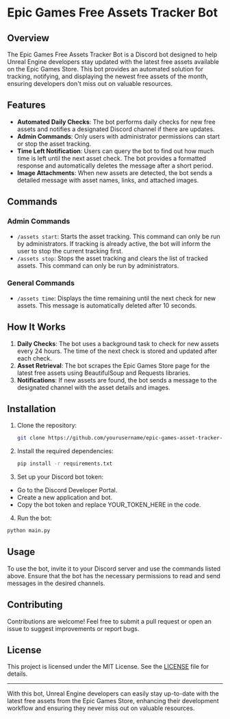 # Epic Games Free Assets Tracker Bot

## Overview

The Epic Games Free Assets Tracker Bot is a Discord bot designed to help Unreal Engine developers stay updated with the latest free assets available on the Epic Games Store. This bot provides an automated solution for tracking, notifying, and displaying the newest free assets of the month, ensuring developers don't miss out on valuable resources.

## Features

- **Automated Daily Checks**: The bot performs daily checks for new free assets and notifies a designated Discord channel if there are updates.
- **Admin Commands**: Only users with administrator permissions can start or stop the asset tracking.
- **Time Left Notification**: Users can query the bot to find out how much time is left until the next asset check. The bot provides a formatted response and automatically deletes the message after a short period.
- **Image Attachments**: When new assets are detected, the bot sends a detailed message with asset names, links, and attached images.

## Commands

### Admin Commands

- `/assets start`: Starts the asset tracking. This command can only be run by administrators. If tracking is already active, the bot will inform the user to stop the current tracking first.
- `/assets stop`: Stops the asset tracking and clears the list of tracked assets. This command can only be run by administrators.

### General Commands

- `/assets time`: Displays the time remaining until the next check for new assets. This message is automatically deleted after 10 seconds.

## How It Works

1. **Daily Checks**: The bot uses a background task to check for new assets every 24 hours. The time of the next check is stored and updated after each check.
2. **Asset Retrieval**: The bot scrapes the Epic Games Store page for the latest free assets using BeautifulSoup and Requests libraries.
3. **Notifications**: If new assets are found, the bot sends a message to the designated channel with the asset details and images.

## Installation

1. Clone the repository:
   ```bash
   git clone https://github.com/yourusername/epic-games-asset-tracker-bot.git
   ```
2. Install the required dependencies:
   ```bash
   pip install -r requirements.txt
   ```
3. Set up your Discord bot token:
- Go to the Discord Developer Portal.
- Create a new application and bot.
- Copy the bot token and replace YOUR_TOKEN_HERE in the code.
4. Run the bot:
  ```bash
  python main.py
  ```

## Usage

To use the bot, invite it to your Discord server and use the commands listed above. Ensure that the bot has the necessary permissions to read and send messages in the desired channels.

## Contributing

Contributions are welcome! Feel free to submit a pull request or open an issue to suggest improvements or report bugs.

## License

This project is licensed under the MIT License. See the [LICENSE](LICENSE) file for details.

---

With this bot, Unreal Engine developers can easily stay up-to-date with the latest free assets from the Epic Games Store, enhancing their development workflow and ensuring they never miss out on valuable resources.

